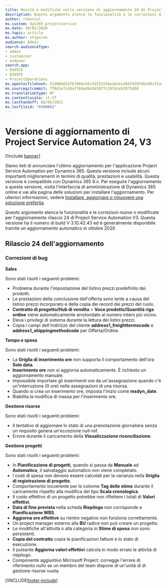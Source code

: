 ```yaml
---
title: Novità o modifiche nella versione di aggiornamento 24 di Project Service Automation V3
description: Questo argomento elenca le funzionalità e le correzioni disponibili nella versione di aggiornamento 24 di Project Service Automation V3.
author: ruhercul
ms.custom: dyn365-projectservice
ms.date: 10/02/2020
ms.topic: article
ms.author: stsporen
audience: Admin
search.audienceType:
- admin
- customizer
- enduser
search.app:
- D365CE
- D365PS
- ProjectOperations
ms.openlocfilehash: 51d08dd147b7804cb5c9255159aeab2ecd94f4597d6e99c5fa92efe1246c44d0
ms.sourcegitcommit: 7f8d1e7a16af769adb43d1877c28fdce53975db8
ms.translationtype: HT
ms.contentlocale: it-IT
ms.lasthandoff: 08/06/2021
ms.locfileid: "6998061"
---
```

# <a name="project-service-automation-update-release-24-v3"></a>Versione di aggiornamento di Project Service Automation 24, V3

[!include [banner](../includes/psa-now-project-operations.md)]

Siamo lieti di annunciare l'ultimo aggiornamento per l'applicazione Project Service Automation per Dynamics 365. Questa versione include alcuni importanti miglioramenti in termini di qualità, prestazioni e usabilità. Questa versione è compatibile con Dynamics 365 9.x. Per eseguire l'aggiornamento a questa versione, visita l'interfaccia di amministrazione di Dynamics 365 online e vai alla pagina delle soluzioni per installare l'aggiornamento. Per ulteriori informazioni, vedere [Installare, aggiornare o rimuovere una soluzione preferita](/power-platform/admin/install-remove-preferred-solution).

Questo argomento elenca le funzionalità e le correzioni nuove o modificate per l'aggiornamento rilascio 24 di Project Service Automation V3. Questa versione ha il numero di build V 3.10.42.43 ed è generalmente disponibile tramite un aggiornamento automatico in ottobre 2020

## <a name="update-release-24"></a>Rilascio 24 dell'aggiornamento

### <a name="bug-fixes"></a>Correzioni di bug

**Sales**

Sono stati risolti i seguenti problemi:

- Problema durante l'impostazione del listino prezzi predefinito dei prodotti.
- Le prestazioni della conclusione dell'offerta sono lente a causa del listino prezzi incorporato e della copia dei record dei prezzi del ruolo.
- **Contratto di progetto/Hub di vendita** > **Voce prodotto/Quantità riga ordine** viene automaticamente arrotondato al numero intero più vicino.
- Eleva i privilegi di sistema durante la lettura dei listini prezzi.
- Copia i campi dell'indirizzo del cliente **address1_freighttermscode** e **address1_shippingmethodcode** per Offerta/Ordine. 


**Tempo e spesa**

Sono stati risolti i seguenti problemi:

- La **Griglia di inserimento ore** non supporta il comportamento dell'ora **Solo data**.
- **Inserimento ore** non si aggiorna automaticamente. È richiesto un aggiornamento manuale.
- Impossibile importare gli inserimenti ore da un'assegnazione quando c'è un'interruzione (0 ore) nelle assegnazioni di una risorsa.
- Quando si crea un inserimento ore, imposta l'inizio come **msdyn_date**.
- Riabilita la modifica di massa per l'inserimento ore.

**Gestione risorse**

Sono stati risolti i seguenti problemi:

- Il tentativo di aggiornare lo stato di una prenotazione giornaliera senza un requisito genera un'eccezione null-ref.
- Errore durante il caricamento della **Visualizzazione riconciliazione**.


**Gestione progetti**

Sono stati risolti i seguenti problemi:

- In **Pianificazione di progetti**, quando si passa da **Manuale** ad **Automatico**, il salvataggio automatico non viene completato.
- I costi di spesa non devono essere calcolati per la varianza nella **Griglia di registrazione di progetto**.
- Comportamento incoerente per le colonne **Tag delle stime** durante il caricamento rispetto alla modifica del tipo **Scala cronologica**.
- Il costo effettivo di un progetto potrebbe non riflettere i totali di **Valori effettivi**.
- **Data di fine prevista** nella scheda **Riepilogo** non corrisponde a **Pianificazione WBS**.
- **Aggiorna ore effettive** su rientro negativo non funziona correttamente.
- Un project manager esterno alla **BU** radice non può creare un progetto.
- Le modifiche all'attività o alla categoria in **Stime di spesa** non sono persistenti.
- **Copia del contratto** copia le pianificazioni fatture e lo stato di esecuzione.
- Il pulsante **Aggiorna valori effettivi** calcola in modo errato le attività di riepilogo.
- Componente aggiuntivo Microsoft Project: corregge l'errore di riferimento nullo se un membro del team dispone di un'unità di di gestione risorse vuota.



[!INCLUDE[footer-include](../includes/footer-banner.md)]